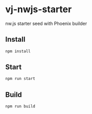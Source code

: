 # vj-nwjs-starter
nw.js starter seed with Phoenix builder

## Install

```sh
npm install
```

## Start

```sh
npm run start
```

## Build

```sh
npm run build
```